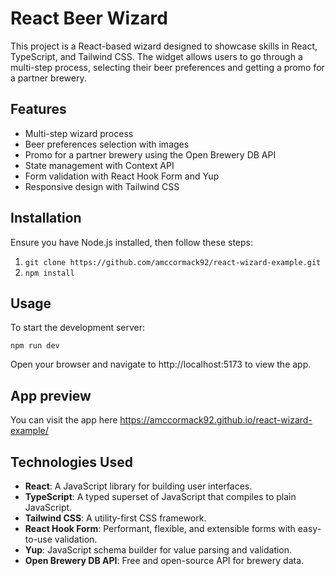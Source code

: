 # React Beer Wizard

This project is a React-based wizard designed to showcase skills in React, TypeScript, and Tailwind CSS. The widget allows users to go through a multi-step process, selecting their beer preferences and getting a promo for a partner brewery.

## Features

- Multi-step wizard process
- Beer preferences selection with images
- Promo for a partner brewery using the Open Brewery DB API
- State management with Context API
- Form validation with React Hook Form and Yup
- Responsive design with Tailwind CSS

## Installation

Ensure you have Node.js installed, then follow these steps:

1.  `git clone https://github.com/amccormack92/react-wizard-example.git`
2.  `npm install`

## Usage

To start the development server:

`npm run dev`

Open your browser and navigate to http://localhost:5173 to view the app.

## App preview

You can visit the app here https://amccormack92.github.io/react-wizard-example/

## Technologies Used

- **React**: A JavaScript library for building user interfaces.
- **TypeScript**: A typed superset of JavaScript that compiles to plain JavaScript.
- **Tailwind CSS**: A utility-first CSS framework.
- **React Hook Form**: Performant, flexible, and extensible forms with easy-to-use validation.
- **Yup**: JavaScript schema builder for value parsing and validation.
- **Open Brewery DB API**: Free and open-source API for brewery data.
